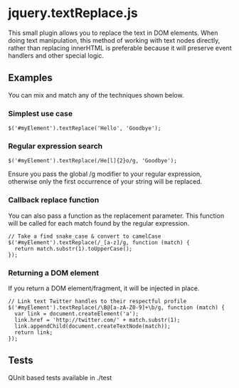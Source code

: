 # jquery.textReplace.js

This small plugin allows you to replace the text in DOM elements. When doing 
text manipulation, this method of working with text nodes directly, rather than 
replacing innerHTML is preferable because it will preserve event handlers and 
other special logic.

## Examples

You can mix and match any of the techniques shown below.

### Simplest use case

    $('#myElement').textReplace('Hello', 'Goodbye');

### Regular expression search

    $('#myElement').textReplace(/He[l]{2}o/g, 'Goodbye');
    
Ensure you pass the global /g modifier to your regular expression, otherwise 
only the first occurrence of your string will be replaced.

### Callback replace function

You can also pass a function as the replacement parameter. This function will be 
called for each match found by the regular expression.

    // Take a find snake_case & convert to camelCase
    $('#myElement').textReplace(/_[a-z]/g, function (match) {
      return match.substr(1).toUpperCase();
    });

### Returning a DOM element

If you return a DOM element/fragment, it will be injected in place.

    // Link text Twitter handles to their respectful profile
    $('#myElement').textReplace(/\B@[a-zA-Z0-9]+\b/g, function (match) {
      var link = document.createElement('a');
      link.href = 'http://twitter.com/' + match.substr(1);
      link.appendChild(document.createTextNode(match));
      return link;
    });

## Tests

QUnit based tests available in ./test